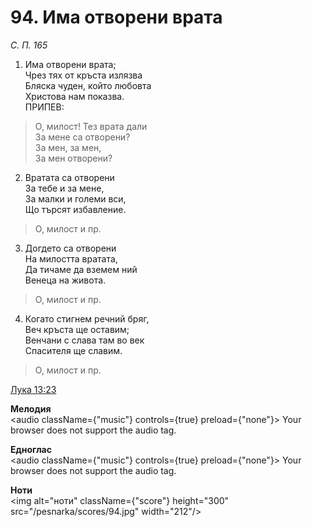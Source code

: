# 94. Има отворени врата

_С. П. 165_

1. Има отворени врата;  
Чрез тях от кръста излязва  
Бляска чуден, който любовта  
Христова нам показва.  
ПРИПЕВ:  

> О, милост! Тез врата дали  
> За мене са отворени?  
> За мен, за мен,  
> За мен отворени?

2. Вратата са отворени  
За тебе и за мене,  
За малки и големи вси,  
Що търсят избавление.  

> О, милост и пр.  

3. Догдето са отворени  
На милостта вратата,  
Да тичаме да вземем ний  
Венеца на живота.  

> О, милост и пр.  

4. Когато стигнем речний бряг,  
Веч кръста ще оставим;  
Венчани с слава там во век  
Спасителя ще славим.  

> О, милост и пр.

[Лука 13:23](http://biblia.bg/index.php?k=42&g=13&s=23)

**Мелодия**  
<audio className={"music"} controls={true} preload={"none"}>
    <source src="/pesnarka/mp3/94.mp3" type="audio/mpeg"/>
    Your browser does not support the audio tag.
</audio>

**Едноглас**  
<audio className={"music"} controls={true} preload={"none"}>
    <source src="/pesnarka/transp/94.mp3" type="audio/mpeg"/>
    Your browser does not support the audio tag.
</audio>

**Ноти**  
<img alt="ноти" className={"score"} height="300" src="/pesnarka/scores/94.jpg" width="212"/>
